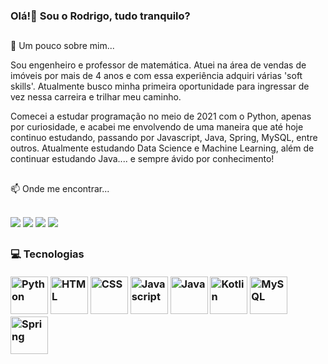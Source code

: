 ### Olá!👋 Sou o Rodrigo, tudo tranquilo?
<h2 dir="auto"></h2>


💬 Um pouco sobre mim...

Sou engenheiro e professor de matemática. Atuei na área de vendas de imóveis por mais de 4 anos e com essa experiência adquiri várias 'soft skills'. Atualmente busco minha primeira oportunidade para ingressar de vez nessa carreira e trilhar meu caminho.

Comecei a estudar programação no meio de 2021 com o Python, apenas por curiosidade, e acabei me envolvendo de uma maneira que até hoje continuo estudando, passando por Javascript, Java, Spring, MySQL, entre outros. Atualmente estudando Data Science e Machine Learning, além de continuar estudando Java.... e sempre ávido por conhecimento! 


<h2 dir="auto"></h2>


📫 Onde me encontrar...
<div dir="auto"> 
  <br>
  <a href="mailto:rodsro.dev@gmail.com"><img src="https://img.shields.io/badge/Gmail-D14836?style=for-the-badge&logo=gmail&logoColor=white" style="max-width: 100%;"></a>
  <a href="https://www.linkedin.com/in/rodrigo-oliveira-rods/"><img src="https://img.shields.io/badge/LinkedIn-0077B5?style=for-the-badge&logo=linkedin&logoColor=white" style="max-width: 100%;"></a> 
  <a href="https://instagram.com/rodsro"><img src="https://img.shields.io/badge/Instagram-E4405F?style=for-the-badge&logo=instagram&logoColor=white" style="max-width: 100%;"></a>
  <a href="https://twitter.com/rods_ro"><img src="https://img.shields.io/badge/Twitter-1DA1F2?style=for-the-badge&logo=twitter&logoColor=white" style="max-width: 100%;"></a>
</div>
<h2 dir="auto"></h2>

<h3>💻 Tecnologias
</br></br>
<div>
  <img src="https://cdn.jsdelivr.net/gh/devicons/devicon/icons/python/python-original-wordmark.svg" alt="Python" title="Python" width="60" height="60" style="max-width: 100%;">
  <img src="https://cdn.jsdelivr.net/gh/devicons/devicon/icons/html5/html5-original-wordmark.svg" alt="HTML" title="HTML" width="60" height="60" style="max-width: 100%;">
  <img src="https://cdn.jsdelivr.net/gh/devicons/devicon/icons/css3/css3-original-wordmark.svg" alt="CSS" title="CSS" width="60" height="60" style="max-width: 100%;">
  <img src="https://cdn.jsdelivr.net/gh/devicons/devicon/icons/javascript/javascript-original.svg" alt="Javascript" title="Javascript" width="60" height="60" style="max-width: 100%;">
  <img src="https://cdn.jsdelivr.net/gh/devicons/devicon/icons/java/java-original-wordmark.svg" alt="Java" title="Java" width="60" height="60" style="max-width: 100%;">
  <img src="https://cdn.jsdelivr.net/gh/devicons/devicon/icons/kotlin/kotlin-original-wordmark.svg" alt="Kotlin" title="Kotlin" width="60" height="60" style="max-width: 100%;">
  <img src="https://cdn.jsdelivr.net/gh/devicons/devicon/icons/mysql/mysql-original-wordmark.svg" alt="MySQL" title="MySQL" width="60" height="60" style="max-width: 100%;">
  <img src="https://cdn.jsdelivr.net/gh/devicons/devicon/icons/spring/spring-original-wordmark.svg" alt="Spring" title="Spring" width="60" height="60" style="max-width: 100%;">
  
  
        
</div>




</h3>

